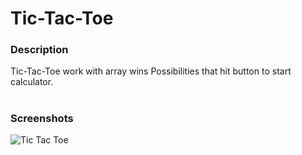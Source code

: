# Tic-Tac-Toe
### Description
Tic-Tac-Toe work with array wins Possibilities that hit button to start calculator.
#

<h3>Screenshots</h3>

![Tic Tac Toe](https://user-images.githubusercontent.com/37452782/76128634-eb828280-6015-11ea-9bae-cfe11c83ebd1.gif)

#
